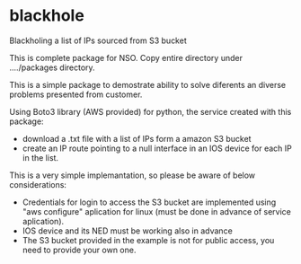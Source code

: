 # blackhole
Blackholing a list of IPs sourced from S3 bucket

This is complete package for NSO. Copy entire directory under ..../packages directory. 


This is a simple package to demostrate ability to solve diferents an diverse problems presented from customer.

Using Boto3 library (AWS provided) for python, the service created with this package:
- download a .txt file with a list of IPs form a amazon S3 bucket
- create an IP route pointing to a null interface in an IOS device for each IP in the list.

This is a very simple implemantation, so please be aware of below considerations:

- Credentials for login to access the S3 bucket are implemented using "aws configure" aplication for linux (must be done in advance of service aplication).
- IOS device and its NED must be working also in advance
- The S3 bucket provided in the example is not for public access, you need to provide your own one.
